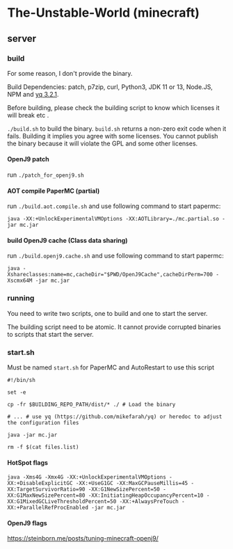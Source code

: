 # The-Unstable-World (minecraft)

## server

### build

For some reason, I don't provide the binary.

Build Dependencies: patch, p7zip, curl, Python3, JDK 11 or 13, Node.JS, NPM and [yq 3.2.1](https://github.com/mikefarah/yq).

Before building, please check the building script to know which licenses it will break etc .

`./build.sh` to build the binary. `build.sh` returns a non-zero exit code when it fails. Building it implies you agree with some licenses. You cannot publish the binary because it will violate the GPL and some other licenses.

#### OpenJ9 patch

run `./patch_for_openj9.sh`

#### AOT compile PaperMC (partial)

run `./build.aot.compile.sh` and use following command to start papermc:
```
java -XX:+UnlockExperimentalVMOptions -XX:AOTLibrary=./mc.partial.so -jar mc.jar
```

#### build OpenJ9 cache (Class data sharing)

run `./build.openj9.cache.sh` and use following command to start papermc:
```
java -Xshareclasses:name=mc,cacheDir="$PWD/OpenJ9Cache",cacheDirPerm=700 -Xscmx64M -jar mc.jar
```

### running

You need to write two scripts, one to build and one to start the server.

The building script need to be atomic. It cannot provide corrupted binaries to scripts that start the server.

### start.sh

Must be named `start.sh` for PaperMC and AutoRestart to use this script

```
#!/bin/sh

set -e

cp -fr $BUILDING_REPO_PATH/dist/* ./ # Load the binary

# ... # use yq (https://github.com/mikefarah/yq) or heredoc to adjust the configuration files

java -jar mc.jar

rm -f $(cat files.list)
```

#### HotSpot flags

```
java -Xms4G -Xmx4G -XX:+UnlockExperimentalVMOptions -XX:+DisableExplicitGC -XX:+UseG1GC -XX:MaxGCPauseMillis=45 -XX:TargetSurvivorRatio=90 -XX:G1NewSizePercent=50 -XX:G1MaxNewSizePercent=80 -XX:InitiatingHeapOccupancyPercent=10 -XX:G1MixedGCLiveThresholdPercent=50 -XX:+AlwaysPreTouch -XX:+ParallelRefProcEnabled -jar mc.jar
```

#### OpenJ9 flags

https://steinborn.me/posts/tuning-minecraft-openj9/

